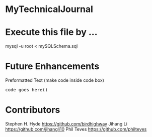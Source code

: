 # MyTechnicalJournal
# Execute this file by ...
mysql -u root < mySQLSchema.sql

# Future Enhancements
Preformatted Text (make code inside code box)
<pre>code goes here()</pre>

# Contributors
Stephen H. Hyde https://github.com/birdhighway
Jihang Li https://github.com/jihangli10
Phil Teves https://github.com/philteves